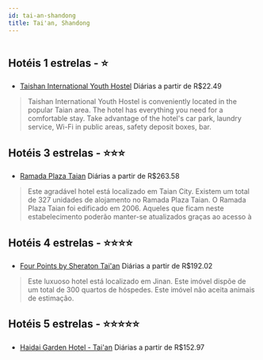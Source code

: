 ```yaml
---
id: tai-an-shandong
title: Tai'an, Shandong
---
```


<center><img src="https://assets.cosmos-data.com/1/12624ad60f93670a54b7f318de4d1dcf-517214.jpg" alt="" /></center>


## Hotéis 1 estrelas - ⭐️

-    [Taishan International Youth Hostel](https://www.hurb.com/hoteis/tai-an/taishan-international-youth-hostel-JNP-JP663560?cmp=18055) Diárias a partir de R$22.49
   > Taishan International Youth Hostel is conveniently located in the popular Taian area. The hotel has everything you need for a comfortable stay. Take advantage of the hotel&apos;s car park, laundry service, Wi-Fi in public areas, safety deposit boxes, bar.

## Hotéis 3 estrelas - ⭐️⭐️⭐️

-    [Ramada Plaza Taian](https://www.hurb.com/hoteis/tai-an/ramada-plaza-taian-JNP-JP264416?cmp=18055) Diárias a partir de R$263.58
   > Este agradável hotel está localizado em Taian City. Existem um total de 327 unidades de alojamento no Ramada Plaza Taian. O Ramada Plaza Taian foi edificado em 2006. Aqueles que ficam neste estabelecimento poderão manter-se atualizados graças ao acesso à 

## Hotéis 4 estrelas - ⭐️⭐️⭐️⭐️

-    [Four Points by Sheraton Tai'an](https://www.hurb.com/hoteis/tai-an/four-points-by-sheraton-tai-an-JNP-JP421396?cmp=18055) Diárias a partir de R$192.02
   > Este luxuoso hotel está localizado em Jinan. Este imóvel dispõe de um total de 300 quartos de hóspedes. Este imóvel não aceita animais de estimação. 

## Hotéis 5 estrelas - ⭐️⭐️⭐️⭐️⭐️

-    [Haidai Garden Hotel - Tai'an](https://www.hurb.com/hoteis/tai-an/haidai-garden-hotel-tai-an-JNP-JP566906?cmp=18055) Diárias a partir de R$152.97
   > 
